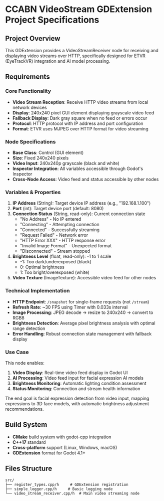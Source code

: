 # CCABN VideoStream GDExtension Project Specifications

## Project Overview
This GDExtension provides a VideoStreamReceiver node for receiving and displaying video streams over HTTP, specifically designed for ETVR (EyeTrackVR) integration and AI model processing.

## Requirements

### Core Functionality
- **Video Stream Reception**: Receive HTTP video streams from local network devices
- **Display**: 240x240 pixel GUI element displaying grayscale video feed
- **Fallback Display**: Dark gray square when no feed or errors occur
- **Protocol**: HTTP protocol with IP address and port configuration
- **Format**: ETVR uses MJPEG over HTTP format for video streaming

### Node Specifications
- **Base Class**: Control (GUI element)
- **Size**: Fixed 240x240 pixels
- **Video Input**: 240x240p grayscale (black and white)
- **Inspector Integration**: All variables accessible through Godot's Inspector
- **Cross-Node Access**: Video feed and status accessible by other nodes

### Variables & Properties
1. **IP Address** (String): Target device IP address (e.g., "192.168.1.100")
2. **Port** (int): Target device port (default: 8080)
3. **Connection Status** (String, read-only): Current connection state
   - "No Address" - No IP entered
   - "Connecting" - Attempting connection
   - "Connected" - Successfully streaming
   - "Request Failed" - Network error
   - "HTTP Error XXX" - HTTP response error
   - "Invalid Image Format" - Unexpected format
   - "Disconnected" - Stream stopped
4. **Brightness Level** (float, read-only): -1 to 1 scale
   - -1: Too dark/underexposed (black)
   - 0: Optimal brightness
   - 1: Too bright/overexposed (white)
5. **Video Texture** (ImageTexture): Accessible video feed for other nodes

### Technical Implementation
- **HTTP Endpoint**: `/snapshot` for single-frame requests (not `/stream`)
- **Refresh Rate**: ~30 FPS using Timer with 0.033s interval
- **Image Processing**: JPEG decode → resize to 240x240 → convert to RGB8
- **Brightness Detection**: Average pixel brightness analysis with optimal range detection
- **Error Handling**: Robust connection state management with fallback display

### Use Case
This node enables:
1. **Video Display**: Real-time video feed display in Godot UI
2. **AI Processing**: Video feed input for facial expression AI models
3. **Brightness Monitoring**: Automatic lighting condition assessment
4. **Status Monitoring**: Connection and stream health information

The end goal is facial expression detection from video input, mapping expressions to 3D face models, with automatic brightness adjustment recommendations.

## Build System
- **CMake** build system with godot-cpp integration
- **C++17** standard
- **Cross-platform** support (Linux, Windows, macOS)
- **GDExtension** format for Godot 4.1+

## Files Structure
```
src/
├── register_types.cpp/h     # GDExtension registration
├── simple_logger.cpp/h     # Basic logging node
└── video_stream_receiver.cpp/h  # Main video streaming node
```